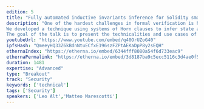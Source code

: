 ```yaml
---
edition: 5
title: "Fully automated inductive invariants inference for Solidity smart contracts"
description: "One of the hardest challenges in formal verification is handling loops in a fully automated way. A common approach is to compute inductive loop invariants, properties that formally capture the essence of the loop independent of the rest of the program. These sound loop summaries are then used to check further desired properties from a specification. In the context of Solidity smart contracts, properties over state variables can also be seen as loop invariants where one loop iteration is one transaction.
We developed a technique using systems of Horn clauses to infer state and loop inductive invariants at compile-time in a fully automated way, while proving safety properties. The algorithms are released as part of the SMTChecker module inside the Solidity compiler. Thus, the process is seamless to the developer and requires nothing more than the source code. The generated inductive invariants can be used by the compiler and other tools to check properties more easily, to confirm/correct external specifications, and to provide potentially hidden program logic insights to the developer.
The goal of the talk is to present the technicalities and use cases of our approach, and to continue discussions around formal verification and inductive invariants."
youtubeUrl: "https://www.youtube.com/embed/q40OrUZoG40"
ipfsHash: "QmeeyHQ33Z6kBdnNtuECfxE196szFZPtAEKaDpP8y2sEQH"
ethernaIndex: "https://etherna.io/embed/6344fff8080a54f6d733eac9"
ethernaPermalink: "https://etherna.io/embed/3d8187ba9c5ecc5116c3d4ae0f556a444bd31544cd2b6e89728ea77419f2325f"
duration: 1481
expertise: "Advanced"
type: "Breakout"
track: "Security"
keywords: ['technical']
tags: ['Security']
speakers: ['Leo Alt','Matteo Marescotti']
---
```

